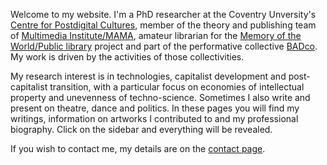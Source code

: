 <!--
.. title: .
-->

Welcome to my website. I'm a PhD researcher at the Coventry Unversity's [Centre for Postdigital Cultures](http://www.coventry.ac.uk/research/areas-of-research/postdigital-cultures/), member of the theory and publishing team of [Multimedia Institute/MAMA](http://www.mi2.hr/en/), amateur librarian for the [Memory of the World/Public library](https://memoryoftheworld.org/) project and part of the performative collective [BADco](http://badco.hr/). My work is driven by the activities of those collectivities.

My research interest is in technologies, capitalist development and post-capitalist transition, with a particular focus on economies of intellectual property and unevenness of techno-science. Sometimes I also write and present on theatre, dance and politics. In these pages you will find my writings, information on artworks I contributed to and my professional biography. Click on the sidebar and everything will be revealed.

If you wish to contact me, my details are on the [contact page](/en/contact/).
